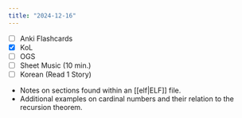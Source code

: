 ```yaml
---
title: "2024-12-16"
---
```


- [ ] Anki Flashcards
- [x] KoL
- [ ] OGS
- [ ] Sheet Music (10 min.)
- [ ] Korean (Read 1 Story)

* Notes on sections found within an [[elf|ELF]] file.
* Additional examples on cardinal numbers and their relation to the recursion theorem.